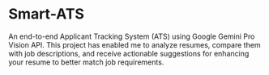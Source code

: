 # Smart-ATS
An end-to-end Applicant Tracking System (ATS) using Google Gemini Pro Vision API. This project has enabled me to analyze resumes, compare them with job descriptions, and receive actionable suggestions for enhancing your resume to better match job requirements. 
